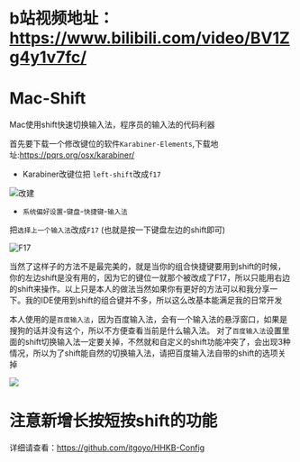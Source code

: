 # b站视频地址： https://www.bilibili.com/video/BV1Zg4y1v7fc/   

# Mac-Shift
Mac使用shift快速切换输入法，程序员的输入法的代码利器

首先要下载一个修改键位的软件`Karabiner-Elements`,下载地址:https://pqrs.org/osx/karabiner/

- Karabiner改键位把 `left-shift`改成`f17`

![改建](/karabiner_keymps.png)
- `系统偏好设置`-`键盘`-`快捷键`-`输入法`

把`选择上一个输入法`改成`F17` (也就是按一下键盘左边的shift即可)

![F17](/keybord.png)

当然了这样子的方法不是最完美的，就是当你的组合快捷键要用到shift的时候，你的左边shift是没有用的，因为它的键位一就那个被改成了F17，所以只能用右边的shift来操作。以上只是本人的做法当然如果你有更好的方法可以和我分享一下。我的IDE使用到shift的组合键并不多，所以这么改基本能满足我的日常开发

本人使用的是`百度输入法`，因为百度输入法，会有一个输入法的悬浮窗口，如果是搜狗的话并没有这个，所以不方便查看当前是什么输入法。
对了`百度输入法`设置里面的shift切换输入法一定要关掉，不然就和自定义的shift功能冲突了，会出现3种情况，所以为了shift能自然的切换输入法，请把百度输入法自带的shift的选项关掉

![](/mac_shift.gif)

# 注意新增长按短按shift的功能
详细请查看：https://github.com/itgoyo/HHKB-Config
